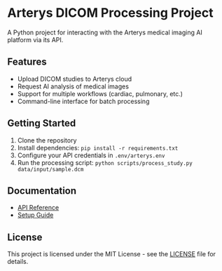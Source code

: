 # Arterys DICOM Processing Project

A Python project for interacting with the Arterys medical imaging AI platform via its API.

## Features
- Upload DICOM studies to Arterys cloud
- Request AI analysis of medical images
- Support for multiple workflows (cardiac, pulmonary, etc.)
- Command-line interface for batch processing

## Getting Started

1. Clone the repository
2. Install dependencies: `pip install -r requirements.txt`
3. Configure your API credentials in `.env/arterys.env`
4. Run the processing script: `python scripts/process_study.py data/input/sample.dcm`

## Documentation
- [API Reference](docs/API_REFERENCE.md)
- [Setup Guide](docs/SETUP.md)

## License
This project is licensed under the MIT License - see the [LICENSE](LICENSE) file for details.